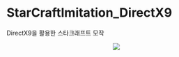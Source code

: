 # StarCraftImitation_DirectX9
DirectX9을 활용한 스타크래프트 모작


<p align="center">
  <img src="https://github.com/jyh94615/StarCraftImitation_DirectX9/assets/130338608/d17bcd8b-4968-46ef-88de-b364d8be000e">
</p>
